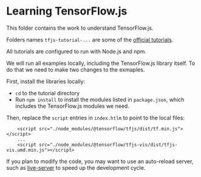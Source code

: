 # Learning TensorFlow.js

This folder contains the work to understand TensorFlow.js.

Folders names `tfjs-tutorial-...` are some of the [official tutorials](https://www.tensorflow.org/js/tutorials).

All tutorials are configured to run with Node.js and npm.

We will run all examples locally, including the TensorFlow.js library itself.
To do that we need to make two changes to the exmaples.

First, install the libraries locally:

-   `cd` to the tutorial directory
-   Run `npm install` to install the modules listed in `package.json`, which
    includes the TensorFlow.js modules we need.

Then, replace the `script` entries in `index.htlm` to point to the local files:

        <script src="./node_modules/@tensorflow/tfjs/dist/tf.min.js"></script>
        ...
        <script src="./node_modules/@tensorflow/tfjs-vis/dist/tfjs-vis.umd.min.js"></script>

If you plan to modify the code, you may want to use an auto-reload server,
such as [live-server](https://www.npmjs.com/package/live-server) to speed up
the development cycle.
